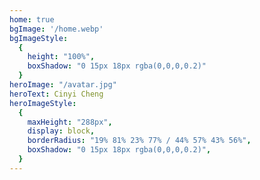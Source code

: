 ```yaml
---
home: true
bgImage: '/home.webp'
bgImageStyle:
  {
    height: "100%",
    boxShadow: "0 15px 18px rgba(0,0,0,0.2)"
  }
heroImage: "/avatar.jpg"
heroText: Cinyi Cheng
heroImageStyle:
  {
    maxHeight: "288px",
    display: block,
    borderRadius: "19% 81% 23% 77% / 44% 57% 43% 56%",
    boxShadow: "0 15px 18px rgba(0,0,0,0.2)",
  }
---
```

